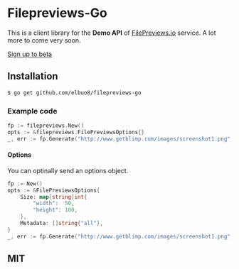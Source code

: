 # Filepreviews-Go
This is a client library for the **Demo API** of [FilePreviews.io](http://filepreviews.io) service. A lot more to come very soon.

[Sign up to beta](http://eepurl.com/To0U1)

## Installation
```bash
$ go get github.com/elbuo8/filepreviews-go
```

### Example code
```go
fp := filepreviews.New()
opts := &filepreviews.FilePreviewsOptions{}
_, err := fp.Generate("http://www.getblimp.com/images/screenshot1.png", opts)
```

#### Options
You can optinally send an options object.
```go
fp := New()
opts := &FilePreviewsOptions{
	Size: map[string]int{
		"width":  50,
		"height": 100,
	},
	Metadata: []string{"all"},
}
_, err := fp.Generate("http://www.getblimp.com/images/screenshot1.png", opts)
```

## MIT
